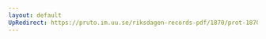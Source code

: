 ```yaml
---
layout: default
UpRedirect: https://pruto.im.uu.se/riksdagen-records-pdf/1870/prot-1870--fk--308/prot-1870--fk--308_019.pdf
---
```

